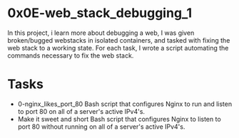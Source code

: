 # 0x0E-web_stack_debugging_1
In this project, i learn more about debugging a web, I was given broken/bugged webstacks in isolated containers, and tasked with fixing the web stack to a working state. For each task, I wrote a script automating the commands necessary to fix the web stack.

# Tasks
+ 0-nginx_likes_port_80
  Bash script that configures Nginx to run and listen to port 80 on all of a server's active IPv4's.
+ Make it sweet and short
   Bash script that configures Nginx to listen to port 80 without running on all of a server's active IPv4's.
